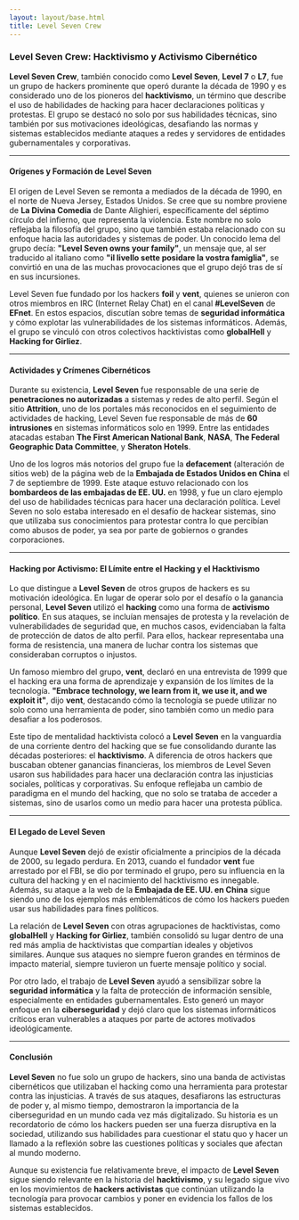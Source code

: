 ```yaml
---
layout: layout/base.html
title: Level Seven Crew
---
```


### Level Seven Crew: Hacktivismo y Activismo Cibernético

**Level Seven Crew**, también conocido como **Level Seven**, **Level 7** o **L7**, fue un grupo de hackers prominente que operó durante la década de 1990 y es considerado uno de los pioneros del **hacktivismo**, un término que describe el uso de habilidades de hacking para hacer declaraciones políticas y protestas. El grupo se destacó no solo por sus habilidades técnicas, sino también por sus motivaciones ideológicas, desafiando las normas y sistemas establecidos mediante ataques a redes y servidores de entidades gubernamentales y corporativas. 

---

#### Orígenes y Formación de Level Seven

El origen de Level Seven se remonta a mediados de la década de 1990, en el norte de Nueva Jersey, Estados Unidos. Se cree que su nombre proviene de **La Divina Comedia** de Dante Alighieri, específicamente del séptimo círculo del infierno, que representa la violencia. Este nombre no solo reflejaba la filosofía del grupo, sino que también estaba relacionado con su enfoque hacia las autoridades y sistemas de poder. Un conocido lema del grupo decía: **"Level Seven owns your family"**, un mensaje que, al ser traducido al italiano como **"il livello sette posidare la vostra famiglia"**, se convirtió en una de las muchas provocaciones que el grupo dejó tras de sí en sus incursiones.

Level Seven fue fundado por los hackers **foil** y **vent**, quienes se unieron con otros miembros en IRC (Internet Relay Chat) en el canal **#LevelSeven** de **EFnet**. En estos espacios, discutían sobre temas de **seguridad informática** y cómo explotar las vulnerabilidades de los sistemas informáticos. Además, el grupo se vinculó con otros colectivos hacktivistas como **globalHell** y **Hacking for Girliez**. 

---

#### Actividades y Crímenes Cibernéticos

Durante su existencia, **Level Seven** fue responsable de una serie de **penetraciones no autorizadas** a sistemas y redes de alto perfil. Según el sitio **Attrition**, uno de los portales más reconocidos en el seguimiento de actividades de hacking, Level Seven fue responsable de más de **60 intrusiones** en sistemas informáticos solo en 1999. Entre las entidades atacadas estaban **The First American National Bank**, **NASA**, **The Federal Geographic Data Committee**, y **Sheraton Hotels**.

Uno de los logros más notorios del grupo fue la **defacement** (alteración de sitios web) de la página web de la **Embajada de Estados Unidos en China** el 7 de septiembre de 1999. Este ataque estuvo relacionado con los **bombardeos de las embajadas de EE. UU.** en 1998, y fue un claro ejemplo del uso de habilidades técnicas para hacer una declaración política. Level Seven no solo estaba interesado en el desafío de hackear sistemas, sino que utilizaba sus conocimientos para protestar contra lo que percibían como abusos de poder, ya sea por parte de gobiernos o grandes corporaciones.

---

#### Hacking por Activismo: El Límite entre el Hacking y el Hacktivismo

Lo que distingue a **Level Seven** de otros grupos de hackers es su motivación ideológica. En lugar de operar solo por el desafío o la ganancia personal, **Level Seven** utilizó el **hacking** como una forma de **activismo político**. En sus ataques, se incluían mensajes de protesta y la revelación de vulnerabilidades de seguridad que, en muchos casos, evidenciaban la falta de protección de datos de alto perfil. Para ellos, hackear representaba una forma de resistencia, una manera de luchar contra los sistemas que consideraban corruptos o injustos.

Un famoso miembro del grupo, **vent**, declaró en una entrevista de 1999 que el hacking era una forma de aprendizaje y expansión de los límites de la tecnología. **"Embrace technology, we learn from it, we use it, and we exploit it"**, dijo **vent**, destacando cómo la tecnología se puede utilizar no solo como una herramienta de poder, sino también como un medio para desafiar a los poderosos.

Este tipo de mentalidad hacktivista colocó a **Level Seven** en la vanguardia de una corriente dentro del hacking que se fue consolidando durante las décadas posteriores: el **hacktivismo**. A diferencia de otros hackers que buscaban obtener ganancias financieras, los miembros de Level Seven usaron sus habilidades para hacer una declaración contra las injusticias sociales, políticas y corporativas. Su enfoque reflejaba un cambio de paradigma en el mundo del hacking, que no solo se trataba de acceder a sistemas, sino de usarlos como un medio para hacer una protesta pública.

---

#### El Legado de Level Seven

Aunque **Level Seven** dejó de existir oficialmente a principios de la década de 2000, su legado perdura. En 2013, cuando el fundador **vent** fue arrestado por el FBI, se dio por terminado el grupo, pero su influencia en la cultura del hacking y en el nacimiento del hacktivismo es innegable. Además, su ataque a la web de la **Embajada de EE. UU. en China** sigue siendo uno de los ejemplos más emblemáticos de cómo los hackers pueden usar sus habilidades para fines políticos.

La relación de **Level Seven** con otras agrupaciones de hacktivistas, como **globalHell** y **Hacking for Girliez**, también consolidó su lugar dentro de una red más amplia de hacktivistas que compartían ideales y objetivos similares. Aunque sus ataques no siempre fueron grandes en términos de impacto material, siempre tuvieron un fuerte mensaje político y social.

Por otro lado, el trabajo de **Level Seven** ayudó a sensibilizar sobre la **seguridad informática** y la falta de protección de información sensible, especialmente en entidades gubernamentales. Esto generó un mayor enfoque en la **ciberseguridad** y dejó claro que los sistemas informáticos críticos eran vulnerables a ataques por parte de actores motivados ideológicamente.

---

#### Conclusión

**Level Seven** no fue solo un grupo de hackers, sino una banda de activistas cibernéticos que utilizaban el hacking como una herramienta para protestar contra las injusticias. A través de sus ataques, desafiarons las estructuras de poder y, al mismo tiempo, demostraron la importancia de la ciberseguridad en un mundo cada vez más digitalizado. Su historia es un recordatorio de cómo los hackers pueden ser una fuerza disruptiva en la sociedad, utilizando sus habilidades para cuestionar el statu quo y hacer un llamado a la reflexión sobre las cuestiones políticas y sociales que afectan al mundo moderno.

Aunque su existencia fue relativamente breve, el impacto de **Level Seven** sigue siendo relevante en la historia del **hacktivismo**, y su legado sigue vivo en los movimientos de **hackers activistas** que continúan utilizando la tecnología para provocar cambios y poner en evidencia los fallos de los sistemas establecidos. 

